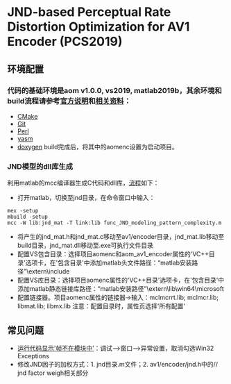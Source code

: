 # JND-based Perceptual Rate Distortion Optimization for AV1 Encoder (PCS2019)

## 环境配置
### 代码的基础环境是aom v1.0.0, vs2019, matlab2019b，其余环境和build流程请参考[官方说明](https://aomedia.googlesource.com/aom/)和[相关资料](https://blog.csdn.net/Annie_heyeqq/article/details/126728967)：
* [CMake](https://cmake.org/)
* [Git](https://git-scm.com/)
* [Perl](https://www.perl.org/)
* [yasm](http://yasm.tortall.net/)
* [doxygen](https://www.doxygen.nl/)
build完成后，将其中的aomenc设置为启动项目。

### JND模型的dll库生成
利用matlab的mcc编译器生成C代码和dll库，[流程](https://zhuanlan.zhihu.com/p/507321132)如下：
* 打开matlab，切换至jnd目录，在命令窗口中输入：
```
mex -setup
mbuild -setup
mcc -W lib:jnd_mat -T link:lib func_JND_modeling_pattern_complexity.m
```
* 将产生的jnd_mat.h和jnd_mat.c移动至av1/encoder目录，jnd_mat.lib移动至build目录，jnd_mat.dll移动至.exe可执行文件目录
* 配置VS包含目录：选择项目aomenc和aom_av1_encoder属性的'VC++目录'选项卡，在'包含目录'中添加matlab头文件路径：“matlab安装路径”\extern\include
* 配置VS库目录：选择项目aomenc属性的'VC++目录'选项卡，在'包含目录'中添加matlab静态链接库路径：“matlab安装路径”\extern\lib\win64\microsoft
* 配置链接器。项目aomenc属性的链接器->输入：mclmcrrt.lib; mclmcr.lib; libmat.lib; libmx.lib
注意：配置目录时，属性页选择'所有配置'

## 常见问题
* [运行代码显示'帧不在模块中'](https://blog.csdn.net/lvh98/article/details/124754645)：调试–>窗口–>异常设置，取消勾选Win32 Exceptions
* 修改JND因子的加权方式：1. jnd目录.m文件；2. av1/encoder/jnd.h中的// jnd factor weigh相关部分
